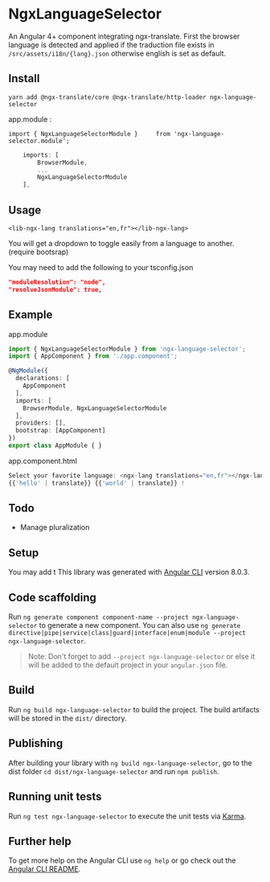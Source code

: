 # NgxLanguageSelector

An Angular 4+ component integrating ngx-translate.
First the browser language is detected and applied if the traduction file exists in `/src/assets/i18n/{lang}.json` otherwise english is set as default.

## Install

`yarn add @ngx-translate/core @ngx-translate/http-loader ngx-language-selector`

app.module :

`import { NgxLanguageSelectorModule }     from 'ngx-language-selector.module';`

```ts
    imports: [
        BrowserModule,
        ...
        NgxLanguageSelectorModule
    ],
```

## Usage

`<lib-ngx-lang translations="en,fr"></lib-ngx-lang>`

You will get a dropdown to toggle easily from a language to another. (require bootsrap)

You may need to add the following to your tsconfig.json

```json
"moduleResolution": "node",
"resolveJsonModule": true,
```

## Example

app.module

```ts
import { NgxLanguageSelectorModule } from 'ngx-language-selector';
import { AppComponent } from './app.component';

@NgModule({
  declarations: [
    AppComponent
  ],
  imports: [
    BrowserModule, NgxLanguageSelectorModule
  ],
  providers: [],
  bootstrap: [AppComponent]
})
export class AppModule { }
```

app.component.html

```ts
Select your favorite language: <ngx-lang translations="en,fr"></ngx-lang>
{{'hello' | translate}} {{'world' | translate}} !
```

## Todo

- Manage pluralization

## Setup

You may add t
This library was generated with [Angular CLI](https://github.com/angular/angular-cli) version 8.0.3.

## Code scaffolding

Run `ng generate component component-name --project ngx-language-selector` to generate a new component. You can also use `ng generate directive|pipe|service|class|guard|interface|enum|module --project ngx-language-selector`.
> Note: Don't forget to add `--project ngx-language-selector` or else it will be added to the default project in your `angular.json` file. 

## Build

Run `ng build ngx-language-selector` to build the project. The build artifacts will be stored in the `dist/` directory.

## Publishing

After building your library with `ng build ngx-language-selector`, go to the dist folder `cd dist/ngx-language-selector` and run `npm publish`.

## Running unit tests

Run `ng test ngx-language-selector` to execute the unit tests via [Karma](https://karma-runner.github.io).

## Further help

To get more help on the Angular CLI use `ng help` or go check out the [Angular CLI README](https://github.com/angular/angular-cli/blob/master/README.md).
